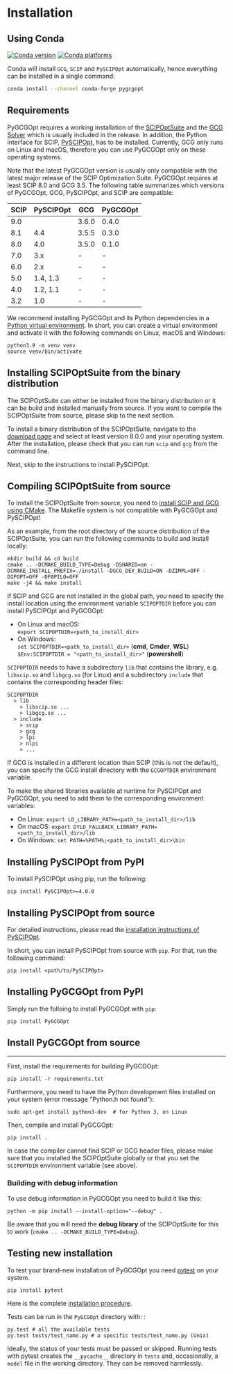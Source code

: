 # Installation


## Using Conda

[![Conda version](https://img.shields.io/conda/vn/conda-forge/pygcgopt?logo=conda-forge)](https://anaconda.org/conda-forge/pygcgopt)
[![Conda platforms](https://img.shields.io/conda/pn/conda-forge/pygcgopt?logo=conda-forge)](https://anaconda.org/conda-forge/pygcgopt)

Conda will install `GCG`, `SCIP` and `PySCIPOpt` automatically, hence everything can be installed in a single command:
```bash
conda install --channel conda-forge pygcgopt
```

## Requirements

PyGCGOpt requires a working installation of the [SCIPOptSuite](https://scipopt.org) and the [GCG Solver](https://gcg.or.rwth-aachen.de/) which is usually included in the release. In addition, the Python interface for SCIP, [PySCIPOpt](https://github.com/scipopt/PySCIPOpt), has to be installed. Currently, GCG only runs on Linux and macOS, therefore you can use PyGCGOpt only on these operating systems.

Note that the latest PyGCGOpt version is usually only compatible with the latest major release of the SCIP Optimization Suite. PyGCGOpt requires at least SCIP 8.0 and GCG 3.5. The following table summarizes which versions of PyGCGOpt, GCG, PySCIPOpt, and SCIP are compatible:

|SCIP| PySCIPOpt | GCG | PyGCGOpt
|----|----|----|----|
9.0 |  | 3.6.0 | 0.4.0 |
8.1 | 4.4 | 3.5.5 | 0.3.0 |
8.0 | 4.0 | 3.5.0 | 0.1.0 |
7.0 | 3.x | - | - |
6.0 | 2.x | - | - |
5.0 | 1.4, 1.3 | - | - |
4.0 | 1.2, 1.1 | - | - |
3.2 | 1.0 | - | - |

We recommend installing PyGCGOpt and its Python dependencies in a [Python virtual environment](https://docs.python.org/3/tutorial/venv.html). In short, you can create a virtual environment and activate it with the following commands on Linux, macOS and Windows:
```
python3.9 -m venv venv
source venv/bin/activate
```

## Installing SCIPOptSuite from the binary distribution

The SCIPOptSuite can either be installed from the binary distribution or it can be build and installed manually from source. If you want to compile the SCIPOptSuite from source, please skip to the next section.

To install a binary distribution of the SCIPOptSuite, navigate to the [download page](https://scipopt.org/index.php#download) and select at least version 8.0.0 and your operating system. After the installation, please check that you can run `scip` and `gcg` from the command line.

Next, skip to the instructions to install PySCIPOpt.

## Compiling SCIPOptSuite from source

To install the SCIPOptSuite from source, you need to [install SCIP and GCG using CMake](https://scipopt.org/doc/html/md_INSTALL.php#CMAKE). The Makefile system is not compatible with PyGCGOpt and PySCIPOpt!

As an example, from the root directory of the source distribution of the SCIPOptSuite, you can run the following commands to build and install locally:
```
mkdir build && cd build
cmake .. -DCMAKE_BUILD_TYPE=Debug -DSHARED=on -DCMAKE_INSTALL_PREFIX=./install -DGCG_DEV_BUILD=ON -DZIMPL=OFF -DIPOPT=OFF -DPAPILO=OFF
make -j4 && make install
```

If SCIP and GCG are not installed in the global path, you need to specify the install location using the environment variable `SCIPOPTDIR` before you can install PySCIPOpt and PyGCGOpt:

 - On Linux and macOS:\
   `export SCIPOPTDIR=<path_to_install_dir>`
 - On Windows:\
   `set SCIPOPTDIR=<path_to_install_dir>` (**cmd**, **Cmder**, **WSL**)\
   `$Env:SCIPOPTDIR = "<path_to_install_dir>"` (**powershell**)
  
`SCIPOPTDIR` needs to have a subdirectory `lib` that contains the
library, e.g. `libscip.so` and `libgcg.so` (for Linux) and a subdirectory `include` that
contains the corresponding header files:

    SCIPOPTDIR
      > lib
        > libscip.so ...
        > libgcg.so ...
      > include
        > scip
        > gcg
        > lpi
        > nlpi
        > ...

If GCG is installed in a different location than SCIP (this is *not* the default), you can specify the GCG install directory with the `GCGOPTDIR` environment variable.

To make the shared libraries available at runtime for PySCIPOpt and PyGCGOpt, you need to add them to the corresponding environment variables:
 - On Linux:
   `export LD_LIBRARY_PATH=<path_to_install_dir>/lib`
 - On macOS:
   `export DYLD_FALLBACK_LIBRARY_PATH=<path_to_install_dir>/lib`
 - On Windows: 
   `set PATH=%PATH%;<path_to_install_dir>\bin`


## Installing PySCIPOpt from PyPI

To install PySCIPOpt using pip, run the following:
```
pip install PySCIPOpt>=4.0.0
```


## Installing PySCIPOpt from source

For detailed instructions, please read the [installation instructions of PySCIPOpt](https://github.com/scipopt/PySCIPOpt/blob/master/INSTALL.md#building-everything-from-source).

In short, you can install PySCIPOpt from source with `pip`. For that, run the following command:
```
pip install <path/to/PySCIPOpt>
```

## Installing PyGCGOpt from PyPI

Simply run the folloing to install PyGCGOpt with `pip`:
```
pip install PyGCGOpt
```

## Install PyGCGOpt from source
-------------------------------

First, install the requirements for building PyGCGOpt:
```
pip install -r requirements.txt
```

Furthermore, you need to have the Python development files installed on your system (error message "Python.h not found"):
```
sudo apt-get install python3-dev  # for Python 3, on Linux
```

Then, compile and install PyGCGOpt:
```
pip install .
```

In case the compiler cannot find SCIP or GCG header files, please make sure that you installed the SCIPOptSuite globally or that you set the `SCIPOPTDIR` environment variable (see above).

### Building with debug information

To use debug information in PyGCGOpt you need to build it like this:

    python -m pip install --install-option="--debug" .

Be aware that you will need the **debug library** of the SCIPOptSuite for this to work
(`cmake .. -DCMAKE_BUILD_TYPE=Debug`).

## Testing new installation

To test your brand-new installation of PyGCGOpt you need
[pytest](https://pytest.org/) on your system.

    pip install pytest

Here is the complete [installation
procedure](https://docs.pytest.org/en/latest/getting-started.html).

Tests can be run in the `PyGCGOpt` directory with: :

    py.test # all the available tests
    py.test tests/test_name.py # a specific tests/test_name.py (Unix)

Ideally, the status of your tests must be passed or skipped. Running
tests with pytest creates the `__pycache__` directory in `tests` and,
occasionally, a `model` file in the working directory. They can be
removed harmlessly.
